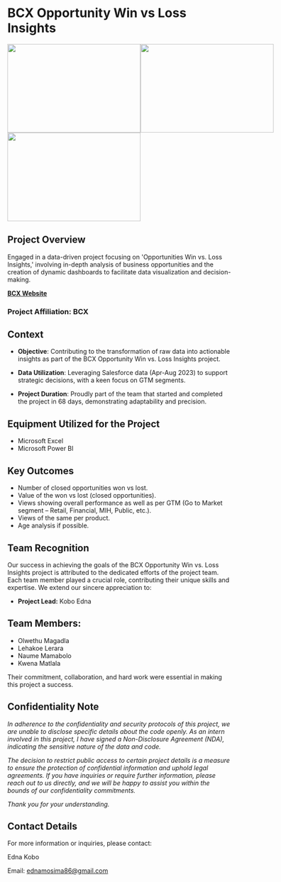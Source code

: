 # BCX Opportunity Win vs Loss Insights

<div style="position: relative; width: 600px; height: 400px; overflow: hidden; margin: 0; padding: 0; box-sizing: border-box;">
    <img src="https://github.com/EdnaM06/BCX-Opportunity-Win-Vs-Loss-Insights/raw/6b4af854078f8121e05ad6a6e110265524cf9a4d/sitemgr_photo_93-removebg-preview.png" style="position: absolute; top: 0; left: 0; width: 300px; height: 200px; margin: 0; box-sizing: border-box;">
    <img src="https://github.com/EdnaM06/BCX-Opportunity-Win-Vs-Loss-Insights/raw/6b4af854078f8121e05ad6a6e110265524cf9a4d/sitemgr_photo_93-removebg-preview%20(5).png" style="position: absolute; top: 0; left: 300px; width: 300px; height: 200px; margin: 0; box-sizing: border-box;">
    <img src="https://github.com/EdnaM06/BCX-Opportunity-Win-Vs-Loss-Insights/raw/6b4af854078f8121e05ad6a6e110265524cf9a4d/sitemgr_photo_93-removebg-preview%20(4).png" style="position: absolute; top: 200px; left: 0; width: 300px; height: 200px; margin: 0; box-sizing: border-box;">
</div>

## Project Overview

Engaged in a data-driven project focusing on 'Opportunities Win vs. Loss Insights,' involving in-depth analysis of business opportunities and the creation of dynamic dashboards to facilitate data visualization and decision-making.

[**BCX Website**](https://www.bcx.co.za/)
### Project Affiliation: BCX

## Context
- **Objective**: Contributing to the transformation of raw data into actionable insights as part of the BCX Opportunity Win vs. Loss Insights project.

- **Data Utilization**: Leveraging Salesforce data (Apr-Aug 2023) to support strategic decisions, with a keen focus on GTM segments.

- **Project Duration**: Proudly part of the team that started and completed the project in 68 days, demonstrating adaptability and precision.

## Equipment Utilized for the Project

- Microsoft Excel
- Microsoft Power BI

## Key Outcomes

- Number of closed opportunities won vs lost.
- Value of the won vs lost (closed opportunities).
- Views showing overall performance as well as per GTM (Go to Market segment – Retail, Financial, MIH, Public, etc.).
- Views of the same per product.
- Age analysis if possible.

## Team Recognition

Our success in achieving the goals of the BCX Opportunity Win vs. Loss Insights project is attributed to the dedicated efforts of the project team. Each team member played a crucial role, contributing their unique skills and expertise. We extend our sincere appreciation to:

- **Project Lead:** Kobo Edna

## Team Members:

- Olwethu Magadla
- Lehakoe Lerara
- Naume Mamabolo
- Kwena Matlala
  
Their commitment, collaboration, and hard work were essential in making this project a success.

## Confidentiality Note

*In adherence to the confidentiality and security protocols of this project, we are unable to disclose specific details about the code openly. As an intern involved in this project, I have signed a Non-Disclosure Agreement (NDA), indicating the sensitive nature of the data and code.* 

*The decision to restrict public access to certain project details is a measure to ensure the protection of confidential information and uphold legal agreements. If you have inquiries or require further information, please reach out to us directly, and we will be happy to assist you within the bounds of our confidentiality commitments.*

*Thank you for your understanding.*

## Contact Details

For more information or inquiries, please contact:

Edna Kobo

Email: ednamosima86@gmail.com
